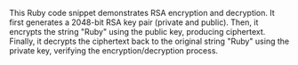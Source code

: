 This Ruby code snippet demonstrates RSA encryption and decryption. It first generates a 2048-bit RSA key pair (private and public). Then, it encrypts the string "Ruby" using the public key, producing ciphertext. Finally, it decrypts the ciphertext back to the original string "Ruby" using the private key, verifying the encryption/decryption process.